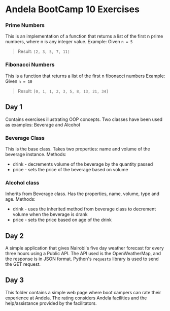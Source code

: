 # Andela BootCamp 10 Exercises

### Prime Numbers
This is an implementation of a function that returns a list of the first n prime numbers, where n is any integer value.
Example: Given `n = 5`
>Result: `[2, 3, 5, 7, 11]`

### Fibonacci Numbers
This is a function that returns a list of the first n fibonacci numbers
Example: Given `n = 10`
>Result: `[0, 1, 1, 2, 3, 5, 8, 13, 21, 34]`

## Day 1

Contains exercises illustrating OOP concepts. Two classes have been used as examples: Beverage and Alcohol

### Beverage Class
This is the base class. Takes two properties: name and volume of the beverage instance.
Methods:
* drink - decrements volume of the beverage by the quantity passed
* price - sets the price of the beverage based on volume

### Alcohol class
Inherits from Beverage class. Has the properties, name, volume, type and age.
Methods:
* drink - uses the inherited method from beverage class to decrement volume when the beverage is drank
* price - sets the price based on age of the drink

## Day 2
A simple application that gives Nairobi's five day weather forecast for every three hours using a Public API. The API used is the OpenWeatherMap, and the response is in JSON format. Python's `requests` library is used to send the GET request.

## Day 3
This folder contains a simple web page where boot campers can rate their experience at Andela. The rating considers Andela facilities and the help/assistance provided by the facilitators.

